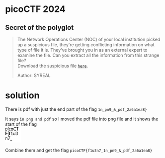 # picoCTF 2024

## Secret of the polyglot

> The Network Operations Center (NOC) of your local institution picked up a suspicious file, they're getting conflicting information on what type of file it is. They've brought you in as an external expert to examine the file. Can you extract all the information from this strange file?
> </br> Download the suspicious file [`here`](flag2of2-final.pdf).
>
> Author: SYREAL

# solution

There is pdf with just the end part of the flag `1n_pn9_&_pdf_2a6a1ea8}`

It says `in png and pdf` so I moved the pdf file into png file and it shows the start of the flag
</br>![txt](flag.png)

Combine them and get the flag `picoCTF{f1u3n7_1n_pn9_&_pdf_2a6a1ea8}`